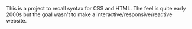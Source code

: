This is a project to recall syntax for CSS and HTML. The feel is quite early 2000s but the goal wasn't to make a interactive/responsive/reactive website.

